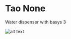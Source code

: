 # Tao None
Water dispenser with basys 3


![alt text](https://nextcloud.peeranat-home.com/apps/files_sharing/publicpreview/XRGb8Lo7eyWqSPj?file=/&fileId=412&x=1280&y=720&a=true)


